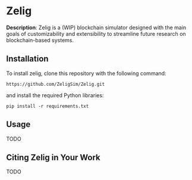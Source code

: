 # Zelig

**Description**: Zelig is a (WIP) blockchain simulator designed with the main goals of customizability and extensibility to streamline future research on blockchain-based systems.

## Installation

To install zelig, clone this repository with the following command:
```
https://github.com/ZeligSim/Zelig.git
```
and install the required Python libraries:
```
pip install -r requirements.txt
```
## Usage

TODO

## Citing Zelig in Your Work

TODO
